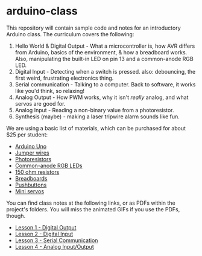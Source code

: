 arduino-class
=============

This repository will contain sample code and notes for an introductory Arduino class. The curriculum covers the following:

1. Hello World & Digital Output - What a microcontroller is, how AVR differs from Arduino, basics of the environment, & how a breadboard works. Also, manipulating the built-in LED on pin 13 and a common-anode RGB LED.
2. Digital Input - Detecting when a switch is pressed. also: debouncing, the first weird, frustrating electronics thing.
3. Serial communication - Talking to a computer. Back to software, it works like you'd think, so relaxing!
4. Analog Output - How PWM works, why it isn't *really* analog, and what servos are good for.
5. Analog Input - Reading a non-binary value from a photoresistor.
6. Synthesis (maybe) - making a laser tripwire alarm sounds like fun.

We are using a basic list of materials, which can be purchased for about $25 per student:

* [Arduino Uno](http://www.ebay.com/itm/2012-Version-UNO-R3-Development-Board-ATmega328P-ATmega16U2-for-Arduino-USBcable-/221416184669?pt=LH_DefaultDomain_0&hash=item338d6edb5d)
* [Jumper wires](http://www.ebay.com/itm/40pcs-1-pin-10cm-2-54mm-Male-to-Male-Breadboard-Jumper-Wire-Cable-for-Arduino-/350893270960?pt=LH_DefaultDomain_0&hash=item51b2de67b0)
* [Photoresistors](http://www.ebay.com/itm/50PCS-Photoresistor-GL5537-LDR-Photo-Resistors-Light-Dependent-NEW-/330890245896?pt=LH_DefaultDomain_0&hash=item4d0a987708)
* [Common-anode RGB LEDs](http://www.ebay.com/itm/100x-RGB-LEDs-5mm-Diffused-Lens-Common-Anode-Ships-TODAY-from-the-USA-/141067097561?pt=LH_DefaultDomain_0&hash=item20d84115d9)
* [150 ohm resistors](http://www.ebay.com/itm/100-x-150-Ohm-Carbon-Film-Resistors-1-4-Watt-5-150R-Fast-USA-Shipping-/171100093959?pt=LH_DefaultDomain_0&hash=item27d65c3e07)
* [Breadboards](http://www.ebay.com/itm/2pcs-Mini-MB-102-Solderless-Breadboard-Bread-Board-Protoboard-830-Tie-Points-DIY-/191124275349?pt=LH_DefaultDomain_0&hash=item2c7fe50095)
* [Pushbuttons](http://www.ebay.com/itm/190967431877)
* [Mini servos](http://www.ebay.com/itm/5PCS-x-SG90-Micro-9g-Servo-For-RC-Airplane-Car-Boat-Genuine-/400471432862?pt=Radio_Control_Parts_Accessories&hash=item5d3df51e9e)

You can find class notes at the following links, or as PDFs within the project's folders. You will miss the animated GIFs if you use the PDFs, though.

* [Lesson 1 - Digital Output](https://docs.google.com/presentation/d/1yYfUaWrnBj0mRdrw2Uqsf5R60zRw_ESvd8ALJlcwh8s/edit?usp=sharing)
* [Lesson 2 - Digital Input](https://docs.google.com/presentation/d/1CWVHlpxCbt6r7GCFX95Dhw0FgfpoAQ3FLUMBNEgltlE/edit?usp=sharing)
* [Lesson 3 - Serial Communication](https://docs.google.com/presentation/d/1vPP5Um6v-PH0S9RmA1nb8KTqyDUe6FvZ6uJJwW-BkO0/edit?usp=sharing)
* [Lesson 4 - Analog Input/Output](https://docs.google.com/presentation/d/1v44Z1UK2zNZAmFxzXQR1lURL2bSF0jxj5dahmTNXYXc/edit?usp=sharing)